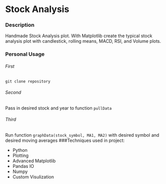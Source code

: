 # Stock Analysis

### Description 

Handmade Stock Analysis plot. With Matplotlib create the typical stock analysis plot with candlestick, rolling means, MACD, RSI, and Volume plots.

### Personal Usage
###### First
`git clone repository`
###### Second
Pass in desired stock and year to function `pullData`
###### Third 
Run function `graphData(stock_symbol, MA1, MA2)` with desired symbol and desired moving averages
###Techniques used in project:
- Python 
- Plotting
- Advanced Matplotlib
- Pandas IO
- Numpy
- Custom Visulization
